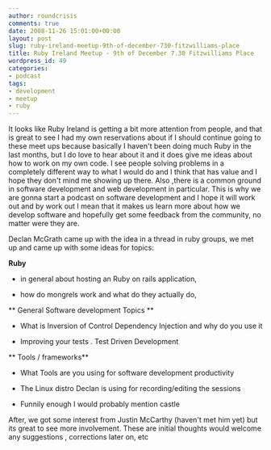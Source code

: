 ```yaml
---
author: roundcrisis
comments: true
date: 2008-11-26 15:01:00+00:00
layout: post
slug: ruby-ireland-meetup-9th-of-december-730-fitzwilliams-place
title: Ruby Ireland Meetup - 9th of December 7.30 Fitzwilliams Place
wordpress_id: 49
categories:
- podcast
tags:
- development
- meetup
- ruby
---
```


It looks like Ruby Ireland is getting a bit more attention from people, and that is great to see
I had my own reservations about if I should continue going to these meet ups because basically I haven't been doing much Ruby in the last months, but I do love to hear about it and it does give me ideas about how to work on my own code. I see people solving problems in a completely different way to  what I would do and I think that has value and I hope they don't mind me showing up there.
Also ,there is a common ground in software development and web development in particular. This is why we are gonna start a podcast on software development and I hope it will work out
and by work out I mean that it makes us learn more about how we develop software and hopefully get some feedback from the community, no matter were they are.

Declan McGrath came up with the idea in a thread in ruby groups, we met up and came up with some ideas for topics:

**Ruby**



	
  * in general about hosting an Ruby on rails application,

	
  * how do mongrels work and what do they actually do,


** General Software development Topics **



	
  * What is Inversion of Control  Dependency Injection and why do you use it

	
  * Improving your tests . Test Driven Development


** Tools / frameworks**



	
  * What Tools are you using for software development productivity

	
  * The Linux distro Declan is using for recording/editing the sessions

	
  * Funnily enough I would probably mention castle


After, we got some interest from Justin McCarthy (haven't met him yet) but its great to see more involvement.
These are initial thoughts would welcome any suggestions , corrections later on, etc
